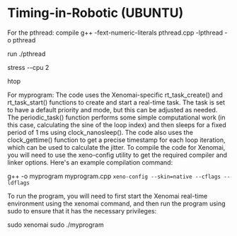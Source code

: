 # Timing-in-Robotic (UBUNTU)
For the pthread:
compile
g++ -fext-numeric-literals pthread.cpp -lpthread -o pthread 

run
./pthread

stress --cpu 2

htop

For myprogram:
The code uses the Xenomai-specific rt_task_create() and rt_task_start() functions to create and start a real-time task. The task is set to have a default priority and mode, but this can be adjusted as needed.
The periodic_task() function performs some simple computational work (in this case, calculating the sine of the loop index) and then sleeps for a fixed period of 1 ms using clock_nanosleep().
The code also uses the clock_gettime() function to get a precise timestamp for each loop iteration, which can be used to calculate the jitter.
To compile the code for Xenomai, you will need to use the xeno-config utility to get the required compiler and linker options. Here's an example compilation command:

g++ -o myprogram myprogram.cpp `xeno-config --skin=native --cflags --ldflags`

To run the program, you will need to first start the Xenomai real-time environment using the xenomai command, and then run the program using sudo to ensure that it has the necessary privileges:

sudo xenomai
sudo ./myprogram


